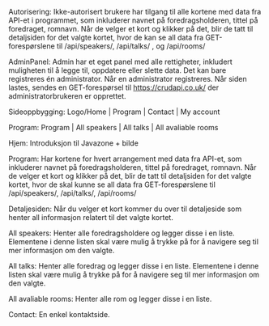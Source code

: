 Autorisering:
Ikke-autorisert brukere har tilgang til alle kortene med data fra API-et i programmet, som inkluderer navnet på foredragsholderen, tittel på foredraget, romnavn.
Når de velger et kort og klikker på det, blir de tatt til detaljsiden for det valgte kortet, hvor de kan se all data fra GET-forespørslene til
/api/speakers/,
/api/talks/
, og /api/rooms/

AdminPanel:
Admin har et eget panel med alle rettigheter, inkludert muligheten til å legge til, oppdatere eller slette data. Det kan bare registreres én administrator.
Når en administrator registreres. Når siden lastes, sendes en GET-forespørsel til https://crudapi.co.uk/ der administratorbrukeren er opprettet.

Sideoppbygging:
Logo/Home | Program | Contact | My account

Program: Program | All speakers | All talks | All avaliable rooms

Hjem:
Introduksjon til Javazone + bilde

Program:
Har kortene for hvert arrangement med data fra API-et, som inkluderer navnet på foredragsholderen, tittel på foredraget, romnavn.
Når de velger et kort og klikker på det, blir de tatt til detaljsiden for det valgte kortet, hvor de skal kunne se all data fra GET-forespørslene til
/api/speakers/,
/api/talks/,
/api/rooms/

Detaljesiden:
Når du velger et kort kommer du over til detaljeside som henter all informasjon relatert til det valgte kortet.

All speakers:
Henter alle foredragsholdere og legger disse i en liste. Elementene i denne listen skal være mulig å trykke på for å navigere seg til mer informasjon om den valgte.

All talks:
Henter alle foredrag og legger disse i en liste. Elementene i denne listen skal være mulig å trykke på for å navigere seg til mer informasjon om den valgte.

All avaliable rooms:
Henter alle rom og legger disse i en liste.

Contact:
En enkel kontaktside.

